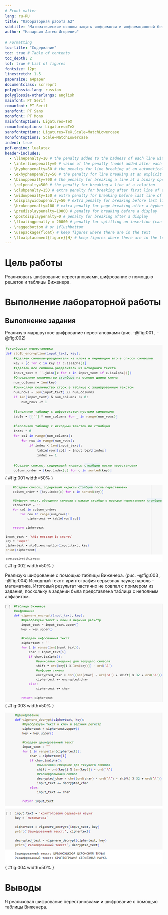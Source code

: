 ```yaml
---
# Front matter
lang: ru-RU
title: "Лабораторная работа №2"
subtitle: "Математические основы защиты информации и информационной безопасности"
author: "Назарьин Артем Игоревич"

# Formatting
toc-title: "Содержание"
toc: true # Table of contents
toc_depth: 2
lof: true # List of figures
fontsize: 12pt
linestretch: 1.5
papersize: a4paper
documentclass: scrreprt
polyglossia-lang: russian
polyglossia-otherlangs: english
mainfont: PT Serif
romanfont: PT Serif
sansfont: PT Sans
monofont: PT Mono
mainfontoptions: Ligatures=TeX
romanfontoptions: Ligatures=TeX
sansfontoptions: Ligatures=TeX,Scale=MatchLowercase
monofontoptions: Scale=MatchLowercase
indent: true
pdf-engine: lualatex
header-includes:
  - \linepenalty=10 # the penalty added to the badness of each line within a paragraph (no associated penalty node) Increasing the value makes tex try to have fewer lines in the paragraph.
  - \interlinepenalty=0 # value of the penalty (node) added after each line of a paragraph.
  - \hyphenpenalty=50 # the penalty for line breaking at an automatically inserted hyphen
  - \exhyphenpenalty=50 # the penalty for line breaking at an explicit hyphen
  - \binoppenalty=700 # the penalty for breaking a line at a binary operator
  - \relpenalty=500 # the penalty for breaking a line at a relation
  - \clubpenalty=150 # extra penalty for breaking after first line of a paragraph
  - \widowpenalty=150 # extra penalty for breaking before last line of a paragraph
  - \displaywidowpenalty=50 # extra penalty for breaking before last line before a display math
  - \brokenpenalty=100 # extra penalty for page breaking after a hyphenated line
  - \predisplaypenalty=10000 # penalty for breaking before a display
  - \postdisplaypenalty=0 # penalty for breaking after a display
  - \floatingpenalty = 20000 # penalty for splitting an insertion (can only be split footnote in standard LaTeX)
  - \raggedbottom # or \flushbottom
  - \usepackage{float} # keep figures where there are in the text
  - \floatplacement{figure}{H} # keep figures where there are in the text
---
```


# Цель работы

Реализовать шифрование перестановками, шифрование с помощью решеток и таблицы Виженера.


# Выполнение лабораторной работы

## Выполнение задания

Реализую маршрутное шифрование перестановками (рис. -@fig:001 , -@fig:002)

![Маршрутное шифрование, часть 1](image/1.png){ #fig:001 width=50% }

![Маршрутное шифрование, часть 2](image/2.png){ #fig:002 width=50% }

Реализую шифрование с помощью таблицы Виженера. (рис. -@fig:003 , -@fig:004)
Исходный текст: криптография серьезная наука; пароль – математика. Итоговый результат частично не совпал с примером из задания, поскольку в задании была представлена таблица с неполным алфавитом.

![Шифрование с помощью таблицы Виженера, часть 1](image/3.png){ #fig:003 width=50% }

![Шифрование с помощью таблицы Виженера, часть 2](image/4.png){ #fig:004 width=50% }


# Выводы

Я реализовал шифрование перестановками и шифрование с помощью таблицы Виженера.
